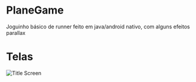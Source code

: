 # PlaneGame
Joguinho básico de runner feito em java/android nativo, com alguns efeitos  parallax
# Telas
![Title Screen](https://i.imgur.com/2tioyyq.png) 
